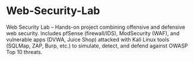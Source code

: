 # Web-Security-Lab
Web Security Lab – Hands-on project combining offensive and defensive web security. Includes pfSense (firewall/IDS), ModSecurity (WAF), and vulnerable apps (DVWA, Juice Shop) attacked with Kali Linux tools (SQLMap, ZAP, Burp, etc.) to simulate, detect, and defend against OWASP Top 10 threats.
